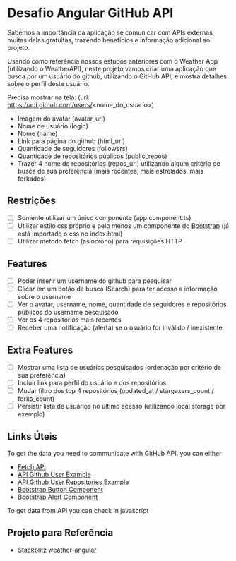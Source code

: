 # Desafio Angular GitHub API

Sabemos a importância da aplicação se comunicar com APIs externas, muitas delas gratuitas, trazendo benefícios e informação adicional ao projeto.

Usando como referência nossos estudos anteriores com o Weather App (utilizando o WeatherAPI), neste projeto vamos criar uma aplicação que busca por um usuário do github, utilizando o GitHub API, e mostra detalhes sobre o perfil deste usuário.

Precisa mostrar na tela: (url: https://api.github.com/users/<nome_do_usuario>)

- Imagem do avatar (avatar_url)
- Nome de usuário (login)
- Nome (name)
- Link para página do github (html_url)
- Quantidade de seguidores (followers)
- Quantidade de repositórios públicos (public_repos)
- Trazer 4 nome de repositórios (repos_url) utilizando algum critério de busca de sua preferência (mais recentes, mais estrelados, mais forkados)

## Restrições

- [ ] Somente utilizar um único componente (app.component.ts)
- [ ] Utilizar estilo css próprio e pelo menos um componente do [Bootstrap](https://getbootstrap.com/) (já está importado o css no index.html)
- [ ] Utilizar metodo fetch (asíncrono) para requisições HTTP

## Features

- [ ] Poder inserir um username do github para pesquisar
- [ ] Clicar em um botão de busca (Search) para ter acesso a informação sobre o username
- [ ] Ver o avatar, username, nome, quantidade de seguidores e repositórios públicos do username pesquisado
- [ ] Ver os 4 repositórios mais recentes
- [ ] Receber uma notificação (alerta) se o usuário for inválido / inexistente

## Extra Features

- [ ] Mostrar uma lista de usuários pesquisados (ordenação por critério de sua preferência)
- [ ] Incluir link para perfil do usuário e dos repositórios
- [ ] Mudar filtro dos top 4 repositórios (updated_at / stargazers_count / forks_count)
- [ ] Persistir lista de usuários no último acesso (utilizando local storage por exemplo)

## Links Úteis

To get the data you need to communicate with GitHub API. you can either

- [Fetch API](https://developer.mozilla.org/en-US/docs/Web/API/Fetch_API/Using_Fetch)
- [API Github User Example](https://api.github.com/users/rpaivabr)
- [API Github User Repositories Example](https://api.github.com/users/rpaivabr/repos)
- [Bootstrap Button Component](https://getbootstrap.com/docs/5.1/components/buttons/)
- [Bootstrap Alert Component](https://getbootstrap.com/docs/5.1/components/alerts/)

To get data from API you can check in javascript

## Projeto para Referência

- [Stackblitz weather-angular](https://stackblitz.com/edit/angular-ivy-fepuhr?file=src%2Fapp%2Fapp.component.ts)


